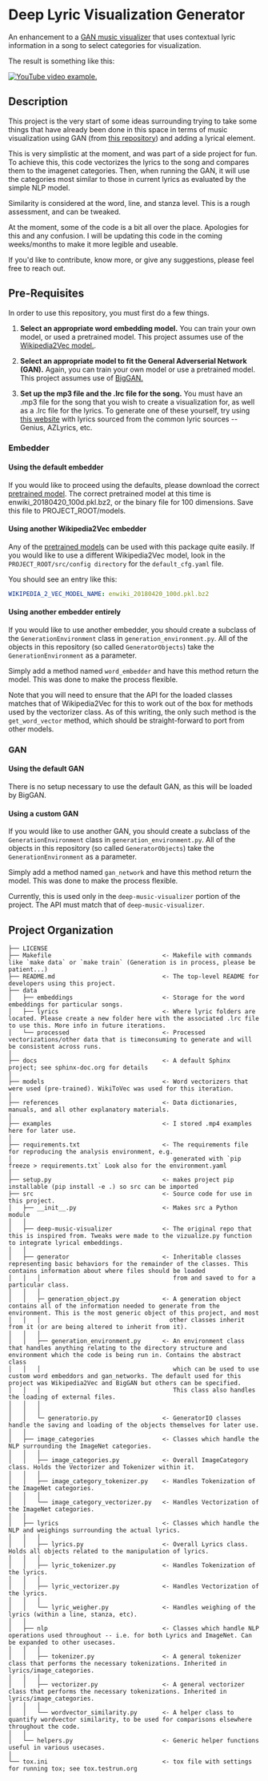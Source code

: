 # Deep Lyric Visualization Generator

An enhancement to a [GAN music visualizer](https://github.com/msieg/deep-music-visualizer) that uses contextual lyric information
in a song to select categories for visualization.

The result is something like this:

 [![YouTube video example.](https://img.youtube.com/vi/kkpWfGzoems/0.jpg)](https://www.youtube.com/watch?v=kkpWfGzoems)

## Description

This project is the very start of some ideas surrounding trying to take some
things that have already been done in this space in terms of music visualization
using GAN (from [this repository](https://github.com/msieg/deep-music-visualizer))
and adding a lyrical element.

This is very simplistic at the moment, and was part of a side project for fun.
To achieve this, this code vectorizes the lyrics to the song and compares them
to the imagenet categories. Then, when running the GAN, it will use the categories
most similar to those in current lyrics as evaluated by the simple NLP model.

Similarity is considered at the word, line, and stanza level. This is a rough
assessment, and can be tweaked.

At the moment, some of the code is a bit all over the place. Apologies for this
and any confusion. I will be updating this code in the coming weeks/months
to make it more legible and useable.

If you'd like to contribute, know more, or give any suggestions, please feel
free to reach out.

## Pre-Requisites


In order to use this repository, you must first do a few things.

1. **Select an appropriate word embedding model.** You can train your own model, or
used a pretrained model. This project assumes use of the [Wikipedia2Vec model.](https://wikipedia2vec.github.io/wikipedia2vec).

2. **Select an appropriate model to fit the General Adverserial Network (GAN).**
Again, you can train your own model or use a pretrained model. This project
 assumes use of [BigGAN.](https://arxiv.org/abs/1809.11096)

3. **Set up the mp3 file and the .lrc file for the song.** You must have an .mp3
file for the song that you wish to create a visualization for, as well as a
.lrc file for the lyrics. To generate one of these yourself, try using
[this website](https://lrcgenerator.com/) with lyrics sourced from the common
lyric sources -- Genius, AZLyrics, etc.

### Embedder

#### Using the default embedder

If you would like to proceed using the defaults, please download the correct
[pretrained model](https://wikipedia2vec.github.io/wikipedia2vec/pretrained/).
The correct pretrained model at this time is enwiki_20180420_100d.pkl.bz2, or
the binary file for 100 dimensions. Save this file to PROJECT_ROOT/models.

#### Using another Wikipedia2Vec embedder

Any of the [pretrained models](https://wikipedia2vec.github.io/wikipedia2vec/pretrained/) can be used with this package quite easily.
If you would like to use a different Wikipedia2Vec model, look in the
`PROJECT_ROOT/src/config directory` for the `default_cfg.yaml` file.

You should see an entry like this:

```yaml
WIKIPEDIA_2_VEC_MODEL_NAME: enwiki_20180420_100d.pkl.bz2
```

#### Using another embedder entirely

If you would like to use another embedder, you should create a subclass of the
`GenerationEnvironment` class in `generation_environment.py`. All of the
objects in this repository (so called `GeneratorObjects`) take the
`GenerationEnvironment` as a parameter.

Simply add a method named `word_embedder` and have this method return the model.
This was done to make the process flexible.

Note that you will need to ensure that the API for the loaded classes matches
that of Wikipedia2Vec for this to work out of the box for methods used by the
vectorizer class. As of this writing, the only such method is the
`get_word_vector` method, which should be straight-forward to port from
other models.

### GAN

#### Using the default GAN

There is no setup necessary to use the default GAN, as this will be loaded by
BigGAN.

#### Using a custom GAN

If you would like to use another GAN, you should create a subclass of the
`GenerationEnvironment` class in `generation_environment.py`. All of the
objects in this repository (so called `GeneratorObjects`) take the
`GenerationEnvironment` as a parameter.

Simply add a method named `gan_network` and have this method return the model.
This was done to make the process flexible.

Currently, this is used only in the `deep-music-visualizer` portion of the
project. The API must match that of `deep-music-visualizer`.

## Project Organization
```
├── LICENSE
├── Makefile                               <- Makefile with commands like `make data` or `make train` (Generation is in process, please be patient...)
├── README.md                              <- The top-level README for developers using this project.
├── data
│   ├── embeddings                         <- Storage for the word embeddings for particular songs.
│   ├── lyrics                             <- Where lyric folders are located. Please create a new folder here with the associated .lrc file to use this. More info in future iterations.
│   └── processed                          <- Processed vectorizations/other data that is timeconsuming to generate and will be consistent across runs.
│
├── docs                                   <- A default Sphinx project; see sphinx-doc.org for details
│
├── models                                 <- Word vectorizers that were used (pre-trained). WikiToVec was used for this iteration.
│
├── references                             <- Data dictionaries, manuals, and all other explanatory materials.
│
├── examples                               <- I stored .mp4 examples here for later use.
│
├── requirements.txt                       <- The requirements file for reproducing the analysis environment, e.g.
│                                             generated with `pip freeze > requirements.txt` Look also for the environment.yaml
│
├── setup.py                               <- makes project pip installable (pip install -e .) so src can be imported
├── src                                    <- Source code for use in this project.
│   ├── __init__.py                        <- Makes src a Python module
│   │
│   ├── deep-music-visualizer              <- The original repo that this is inspired from. Tweaks were made to the vizualize.py function to integrate lyrical embeddings.
│   │
│   ├── generator                          <- Inheritable classes representing basic behaviors for the remainder of the classes. This contains information about where files should be loaded
│   │   │                                     from and saved to for a particular class.
│   │   │
│   │   ├─ generation_object.py            <- A generation object contains all of the information needed to generate from the environment. This is the most generic object of this project, and most
│   │   │                                    other classes inherit from it (or are being altered to inherit from it).
│   │   │
│   │   ├── generation_environment.py      <- An environment class that handles anything relating to the directory structure and environment which the code is being run in. Contains the abstract class
│   │   │                                     which can be used to use custom word embeddors and gan_networks. The default used for this project was Wikipedia2Vec and BigGAN but others can be specified.
│   │   │                                     This class also handles the loading of external files.
│   │   │
│   │   │
│   │   └─ generatorio.py                  <- GeneratorIO classes handle the saving and loading of the objects themselves for later use.
│   │
│   ├── image_categories                   <- Classes which handle the NLP surrounding the ImageNet categories.
│   │   │
│   │   ├── image_categories.py            <- Overall ImageCategory class. Holds the Vectorizer and Tokenizer within it.
│   │   │
│   │   ├── image_category_tokenizer.py    <- Handles Tokenization of the ImageNet categories.
│   │   │
│   │   └── image_category_vectorizer.py   <- Handles Vectorization of the ImageNet categories.
│   │
│   ├── lyrics                             <- Classes which handle the NLP and weighings surrounding the actual lyrics.
│   │   │
│   │   ├── lyrics.py                      <- Overall Lyrics class. Holds all objects related to the manipulation of lyrics.
│   │   │
│   │   ├── lyric_tokenizer.py             <- Handles Tokenization of the lyrics.
│   │   │
│   │   ├── lyric_vectorizer.py            <- Handles Vectorization of the lyrics.
│   │   │
│   │   └── lyric_weigher.py               <- Handles weighing of the lyrics (within a line, stanza, etc).
│   │
│   ├── nlp                                <- Classes which handle NLP operations used throughout -- i.e. for both Lyrics and ImageNet. Can be expanded to other usecases.
│   │   │
│   │   ├── tokenizer.py                   <- A general tokenizer class that performs the necessary tokenizations. Inherited in lyrics/image_categories.
│   │   │
│   │   ├── vectorizer.py                  <- A general vectorizer class that performs the necessary tokenizations. Inherited in lyrics/image_categories.
│   │   │
│   │   └── wordvector_similarity.py       <- A helper class to quantify wordvector similarity, to be used for comparisons elsewhere throughout the code.
│   │
│   └── helpers.py                         <- Generic helper functions useful in various usecases.
│
└── tox.ini                                <- tox file with settings for running tox; see tox.testrun.org
```